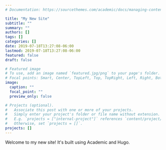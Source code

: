 ```yaml
---
# Documentation: https://sourcethemes.com/academic/docs/managing-content/

title: "My New Site"
subtitle: ""
summary: ""
authors: []
tags: []
categories: []
date: 2019-07-18T13:27:08-06:00
lastmod: 2019-07-18T13:27:08-06:00
featured: false
draft: false

# Featured image
# To use, add an image named `featured.jpg/png` to your page's folder.
# Focal points: Smart, Center, TopLeft, Top, TopRight, Left, Right, BottomLeft, Bottom, BottomRight.
image:
  caption: ""
  focal_point: ""
  preview_only: false

# Projects (optional).
#   Associate this post with one or more of your projects.
#   Simply enter your project's folder or file name without extension.
#   E.g. `projects = ["internal-project"]` references `content/project/deep-learning/index.md`.
#   Otherwise, set `projects = []`.
projects: []
---
```



Welcome to my new site! It's built using Academic and Hugo.